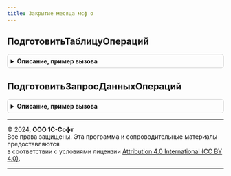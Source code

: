 ```yaml
---
title: Закрытие месяца мсф о
---
```



## ПодготовитьТаблицуОпераций
<details style="margin: 1em 0; padding: 0.5em; border: 1px solid #ccc; border-radius: 6px;">

<summary style="font-weight: bold; cursor: pointer;">Описание, пример вызова</summary>

```bsl

Процедура ПодготовитьТаблицуОпераций(ТаблицаОпераций, КэшируемыеЗначения, Организация) Экспорт
```

Пример вызова
```bsl
ЗакрытиеМесяцаМСФО.ПодготовитьТаблицуОпераций(ТаблицаОпераций, КэшируемыеЗначения, Организация) 
```
</details>

## ПодготовитьЗапросДанныхОпераций
<details style="margin: 1em 0; padding: 0.5em; border: 1px solid #ccc; border-radius: 6px;">

<summary style="font-weight: bold; cursor: pointer;">Описание, пример вызова</summary>

```bsl

Функция ПодготовитьЗапросДанныхОпераций(ТаблицаОпераций, ОтборыЗапроса) Экспорт
```

Пример вызова
```bsl
Результат = ЗакрытиеМесяцаМСФО.ПодготовитьЗапросДанныхОпераций(ТаблицаОпераций, ОтборыЗапроса) 
```
</details>

---

© 2024, **ООО 1С-Софт**  
Все права защищены. Эта программа и сопроводительные материалы предоставляются  
в соответствии с условиями лицензии [Attribution 4.0 International (CC BY 4.0)](https://creativecommons.org/licenses/by/4.0/legalcode).

---
